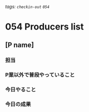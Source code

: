 ###### tags: `checkin-out` `054`

# 054 Producers list

## [P name]

### 担当

### P業以外で普段やっていること

### 今日やること

### 今日の成果
